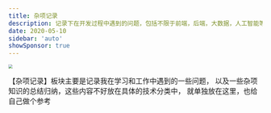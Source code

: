 ```yaml
---
title: 杂项记录
description: 记录下在开发过程中遇到的问题，包括不限于前端，后端，大数据，人工智能等各种技术
date: 2020-05-10
sidebar: 'auto'
showSponsor: true
---
```


<img src="https://qn.zdctech.top/summary.jpg" style="zoom: 50%;" />

【杂项记录】板块主要是记录我在学习和工作中遇到的一些问题， 以及一些杂项知识的总结归纳，这些内容不好放在具体的技术分类中， 就单独放在这里，也给自己做个参考

